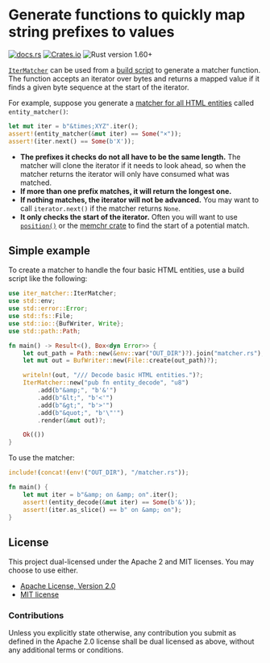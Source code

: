 # Generate functions to quickly map string prefixes to values

[![docs.rs](https://img.shields.io/docsrs/iter-matcher)][docs.rs]
[![Crates.io](https://img.shields.io/crates/v/iter-matcher)][crates.io]
![Rust version 1.60+](https://img.shields.io/badge/Rust%20version-1.60%2B-success)

[`IterMatcher`] can be used from a [build script] to generate a matcher
function. The function accepts an iterator over bytes and returns a mapped value
if it finds a given byte sequence at the start of the iterator.

For example, suppose you generate a [matcher for all HTML entities][htmlize]
called `entity_matcher()`:

```rust
let mut iter = b"&times;XYZ".iter();
assert!(entity_matcher(&mut iter) == Some("×"));
assert!(iter.next() == Some(b'X'));
```

  * **The prefixes it checks do not all have to be the same length.** The
    matcher will clone the iterator if it needs to look ahead, so when the
    matcher returns the iterator will only have consumed what was matched.
  * **If more than one prefix matches, it will return the longest one.**
  * **If nothing matches, the iterator will not be advanced.** You may want to
    call `iterator.next()` if the matcher returns `None`.
  * **It only checks the start of the iterator.** Often you will want to use
    [`position()`] or the [memchr crate][memchr] to find the start of a
    potential match.

## Simple example

To create a matcher to handle the four basic HTML entities, use a build script
like the following:

```rust
use iter_matcher::IterMatcher;
use std::env;
use std::error::Error;
use std::fs::File;
use std::io::{BufWriter, Write};
use std::path::Path;

fn main() -> Result<(), Box<dyn Error>> {
    let out_path = Path::new(&env::var("OUT_DIR")?).join("matcher.rs");
    let mut out = BufWriter::new(File::create(out_path)?);

    writeln!(out, "/// Decode basic HTML entities.")?;
    IterMatcher::new("pub fn entity_decode", "u8")
        .add(b"&amp;", "b'&'")
        .add(b"&lt;", "b'<'")
        .add(b"&gt;", "b'>'")
        .add(b"&quot;", "b'\"'")
        .render(&mut out)?;

    Ok(())
}
```

To use the matcher:

```rust
include!(concat!(env!("OUT_DIR"), "/matcher.rs"));

fn main() {
    let mut iter = b"&amp; on &amp; on".iter();
    assert!(entity_decode(&mut iter) == Some(b'&'));
    assert!(iter.as_slice() == b" on &amp; on");
}
```

## License

This project dual-licensed under the Apache 2 and MIT licenses. You may choose
to use either.

  * [Apache License, Version 2.0](LICENSE-APACHE)
  * [MIT license](LICENSE-MIT)

### Contributions

Unless you explicitly state otherwise, any contribution you submit as defined
in the Apache 2.0 license shall be dual licensed as above, without any
additional terms or conditions.

[docs.rs]: https://docs.rs/iter-matcher/latest/iter_matcher/
[crates.io]: https://crates.io/crates/iter-matcher
[`IterMatcher`]: https://docs.rs/iter-matcher/latest/iter_matcher/struct.IterMatcher.html
[build script]: https://doc.rust-lang.org/cargo/reference/build-scripts.html
[`position()`]: https://doc.rust-lang.org/std/iter/trait.Iterator.html#method.position
[memchr]: http://docs.rs/memchr
[htmlize]: https://crates.io/crates/htmlize
